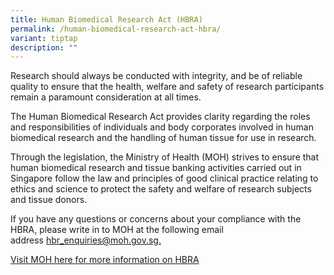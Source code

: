```yaml
---
title: Human Biomedical Research Act (HBRA)
permalink: /human-biomedical-research-act-hbra/
variant: tiptap
description: ""
---
```

<p>Research should always be conducted with integrity, and be of reliable
quality to ensure that the health, welfare and safety of research participants
remain a paramount consideration at all times.</p>
<p>The Human Biomedical Research Act provides clarity regarding the roles
and responsibilities of individuals and body corporates involved in human
biomedical research and the handling of human tissue for use in research.</p>
<p>Through the legislation, the Ministry of Health (MOH) strives to ensure
that human biomedical research and tissue banking activities carried out
in Singapore follow the law and principles of good clinical practice relating
to ethics and science to protect the safety and welfare of research subjects
and tissue donors.</p>
<p>If you have any questions or concerns about your compliance with the HBRA,
please write in to MOH at the following email address&nbsp;<a href="http://hbr_enquiries@moh.gov.sg/" rel="noopener noreferrer nofollow" target="_blank"><u>hbr_enquiries@moh.gov.sg</u></a><u>.</u>
</p>
<p></p>
<p><a href="https://www.moh.gov.sg/policies-and-legislation/human-biomedical-research-act" rel="noopener noreferrer nofollow" target="_blank">Visit MOH here for more information on HBRA</a>
</p>